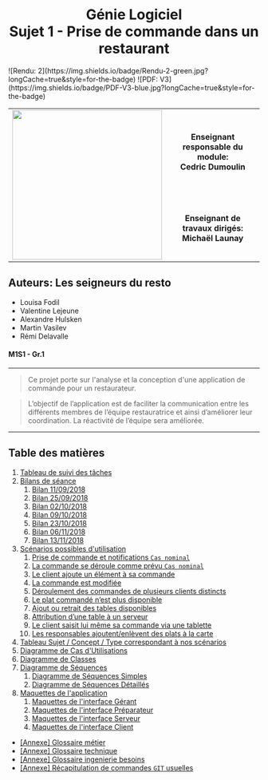 <h1 style="text-align:center">Génie Logiciel
<br/>
Sujet 1 - Prise de commande dans un restaurant
</h1>
![Rendu: 2](https://img.shields.io/badge/Rendu-2-green.jpg?longCache=true&style=for-the-badge) ![PDF: V3](https://img.shields.io/badge/PDF-V3-blue.jpg?longCache=true&style=for-the-badge)

<table>
<tbody>
<tr><td style="border:none" rowspan="2"><img src="http://www.fil.univ-lille1.fr/portail/img/logo-FIL-transparent-site.png" width="300"/></td><th style="border:none">Enseignant responsable du module:<br/> Cedric Dumoulin </th></tr>
<tr><th style="border:none">Enseignant de travaux dirigés:<br/> Michaël Launay </th></tr>
<tbody>
</table>

## Auteurs: Les  seigneurs du resto

>>>
+ Louisa Fodil
+ Valentine Lejeune
+ Alexandre Hulsken
+ Martin Vasilev
+ Rémi Delavalle
>>>

#### M1S1 - Gr.1

---

> Ce projet porte sur l'analyse et la conception d'une application de commande pour un restaurateur.

> L’objectif de l’application est de faciliter la communication entre les différents membres de l’équipe restauratrice et ainsi d’améliorer leur coordination. La réactivité de l’équipe sera améliorée.

---

## Table des matières

1. [Tableau de suivi des tâches](Tableau_des_taches.ods)
2. [Bilans de séance](./)
    1. [Bilan 11/09/2018](Bilan_de_seance/11_09_2018_bilan_seance_1.md)
    2. [Bilan 25/09/2018](Bilan_de_seance/25_09_2018_bilan_seance_3.md)
    2. [Bilan 02/10/2018](Bilan_de_seance/02_10_2018_bilan_seance_4.md)
    2. [Bilan 09/10/2018](Bilan_de_seance/09_10_2018_bilan_seance_5.md)
    2. [Bilan 23/10/2018](Bilan_de_seance/23_10_2018_bilan_seance_6.md)
    2. [Bilan 06/11/2018](Bilan_de_seance/06_11_2018_bilan_seance_7.md)
    2. [Bilan 13/11/2018](Bilan_de_seance/13_11_2018_bilan_seance_8.md)
3. [Scénarios possibles d'utilisation](scenario/schema_scenario.md)
    1. [Prise de commande et notifications `Cas nominal`](scenario/scenario_1.md)
    2. [La commande se déroule comme prévu `Cas nominal`](scenario/scenario_2.md)
    3. [Le client ajoute un élément à sa commande](scenario/scenario_3.md)
    4. [La commande est modifiée](scenario/scenario_4.md)
    5. [Déroulement des commandes de plusieurs clients distincts](scenario/scenario_5.md)
    6. [Le plat commandé n’est plus disponible](scenario/scenario_6.md)
    7. [Ajout ou retrait des tables disponibles](scenario/scenario_7.md)
    8. [Attribution d’une table à un serveur](scenario/scenario_8.md)
    9. [Le client saisit lui même sa commande via une tablette](scenario/scenario_9.md)
    10. [Les responsables ajoutent/enlèvent des plats à la carte](scenario/scenario_10.md)
4. [Tableau Sujet / Concept / Type correspondant à nos scénarios](./tableau_sujet_concept_type.md)
5. [Diagramme de Cas d'Utilisations](./diagrammes/prise_de_commandes)
6. [Diagramme de Classes](./diagrammes/prise_de_commandes)
7. [Diagramme de Séquences](./)
    1. [Diagramme de Séquences Simples](./diagrammes_sequences)
    2. [Diagramme de Séquences Détaillés](./diagrammes_sequences_detailles)
8. [Maquettes de l'application](./maquette)
    1. [Maquettes de l'interface Gérant](./maquette/maquetteGerant.pdf)
    2. [Maquettes de l'interface Préparateur](./maquette/maquettePreparateur.pdf)
    3. [Maquettes de l'interface Serveur](./maquette/maquetteTabletteServeur.pdf)
    4. [Maquettes de l'interface Client](./maquette/maquetteTabletteClient.pdf)

+ [[Annexe] Glossaire métier](glossaire/glossaire_metier.md)
+ [[Annexe] Glossaire technique](glossaire/glossaire_technique.md)
+ [[Annexe] Glossaire ingenierie besoins](glossaire/glossaire_ingenierie_besoins.md)
+ [[Annexe] Récapitulation de commandes `GIT` usuelles](outil/recap_git.md)

